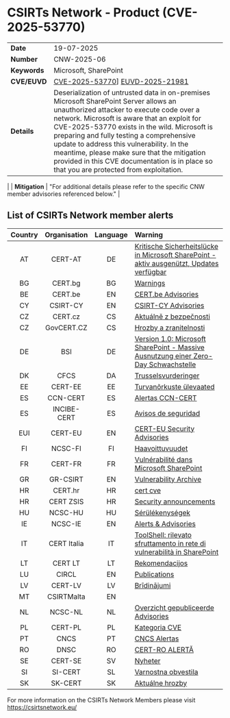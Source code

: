 # CSIRTs Network - Product (CVE-2025-53770)
|   |   |
|---|---|
| **Date** | 19-07-2025 |
| **Number** | CNW-2025-06 | 
| **Keywords** | Microsoft, SharePoint | 
| **CVE/EUVD** | [CVE-2025-53770](https://www.cve.org/CVERecord?id=CVE-2025-53770)] [EUVD-2025-21981](https://euvd.enisa.europa.eu/enisa/EUVD-2025-21981)
| **Details** | Deserialization of untrusted data in on-premises Microsoft SharePoint Server allows an unauthorized attacker to execute code over a network. Microsoft is aware that an exploit for CVE-2025-53770 exists in the wild. Microsoft is preparing and fully testing a comprehensive update to address this vulnerability. In the meantime, please make sure that the mitigation provided in this CVE documentation is in place so that you are protected from exploitation.
 |
| **Mitigation** | "For additional details please refer to the specific CNW member advisories referenced below." |

## List of CSIRTs Network member alerts

| Country | Organisation | Language | Warning |
| :-----: | :----------: | :------: | :------ | 
| AT | CERT-AT | DE | [Kritische Sicherheitslücke in Microsoft SharePoint - aktiv ausgenützt, Updates verfügbar](https://www.cert.at/de/warnungen/2025/7/kritische-sicherheitslucke-in-microsoft-sharepoint-aktiv-ausgenutzt-updates-verfugbar) |
| BG | CERT.bg | BG | [Warnings](https://www.govcert.bg/en/category/warnings/) |
| BE | CERT.be | EN | [CERT.be Advisories](https://cert.be/en/advisories-0) |
| CY | CSIRT-CY | EN | [CSIRT-CY Advisories](https://csirt.cy/cve/) |
| CZ | CERT.cz | CS | [Aktuálně z bezpečnosti](https://csirt.cz/cs/kyberbezpecnost/aktualne-z-bezpecnosti/) |
| CZ | GovCERT.CZ | CS | [Hrozby a zranitelnosti](https://nukib.gov.cz/cs/infoservis/hrozby/) |
| DE | BSI | DE | [Version 1.0: Microsoft SharePoint - Massive Ausnutzung einer Zero-Day Schwachstelle](https://www.bsi.bund.de/SharedDocs/Cybersicherheitswarnungen/DE/2025/2025-262781-1032.pdf) |
| DK | CFCS | DA | [Trusselsvurderinger](https://www.cfcs.dk/da/cybertruslen/trusselsvurderinger/) |
| EE | CERT-EE | EE | [Turvanõrkuste ülevaated](https://www.ria.ee/kuberturvalisus/kuberruumi-analuus-ja-ennetus/turvanorkused) |
| ES | CCN-CERT | ES | [Alertas CCN-CERT](https://www.ccn-cert.cni.es/es/seguridad-al-dia/alertas-ccn-cert?format=html) |
| ES | INCIBE-CERT | ES | [Avisos de seguridad](https://www.incibe-cert.es/alerta-temprana/avisos-seguridad) |
| EUI | CERT-EU | EN | [CERT-EU Security Advisories](https://cert.europa.eu/cert/newsletter/en/latest_SecurityBulletins_.html) |
| FI | NCSC-FI | FI | [Haavoittuvuudet](https://www.kyberturvallisuuskeskus.fi/fi/haavoittuvuudet) |
| FR | CERT-FR | FR | [Vulnérabilité dans Microsoft SharePoint](https://cert.ssi.gouv.fr/alerte/CERTFR-2025-ALE-010/)|
| GR | GR-CSIRT | EN | [Vulnerability Archive](https://csirt.cd.mil.gr/category/vulnerabilities/) |
| HR | CERT.hr | HR | [cert cve](https://cve.cert.hr/) |
| HR | CERT ZSIS | HR | [Security announcements](https://www.zsis.hr/default.aspx?id=12) |
| HU | NCSC-HU | HU | [Sérülékenységek](https://nki.gov.hu/figyelmeztetesek/cve-serulekenysegek/) |
| IE | NCSC-IE | EN | [Alerts & Advisories](https://www.ncsc.gov.ie/news/) |
| IT | CERT Italia | IT | [ToolShell: rilevato sfruttamento in rete di vulnerabilità in SharePoint](https://www.acn.gov.it/portale/en/w/toolshell-rilevato-sfruttamento-in-rete-di-vulnerabilita-in-sharepoint)|
| LT | CERT LT | LT | [Rekomendacijos](https://www.nksc.lt/rekomendacijos.html) |
| LU | CIRCL | EN | [Publications](https://www.circl.lu/pub/) |
| LV | CERT-LV | LV | [Brīdinājumi](https://cert.lv/lv/incidenti/bridinajumi) |
| MT | CSIRTMalta | EN | |
| NL | NCSC-NL | NL | [Overzicht gepubliceerde Advisories](https://advisories.ncsc.nl/advisories) |
| PL | CERT-PL | PL | [Kategoria CVE ](https://cert.pl/cve/) |
| PT | CNCS | PT | [CNCS Alertas](https://dyn.cncs.gov.pt/pt/alertas) |
| RO | DNSC | RO | [CERT-RO ALERTĂ](https://dnsc.ro/tag/alerte) |
| SE | CERT-SE | SV | [Nyheter](https://www.cert.se/nyheter/) |
| SI | SI-CERT | SL | [Varnostna obvestila](https://www.cert.si/category/varnostna-obvestila/) |
| SK | SK-CERT | SK | [Aktuálne hrozby](https://www.sk-cert.sk/threat/index.html) |








 

For more information on the CSIRTs Network Members please visit https://csirtsnetwork.eu/ 
